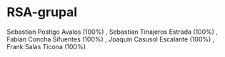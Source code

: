 # RSA-grupal

Sebastian Postigo Avalos (100%)
, Sebastian Tinajeros Estrada (100%)
, Fabian Concha Sifuentes (100%)
, Joaquin Casusol Escalante (100%)
, Frank Salas Ticona (100%)
